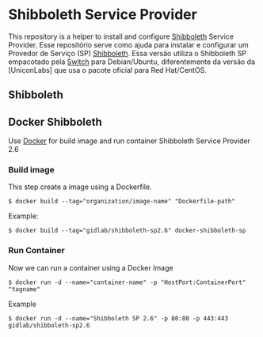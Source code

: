 # Shibboleth Service Provider

This repository is a helper to install and configure [Shibboleth] Service Provider.
Esse repositório serve como ajuda para instalar e configurar um Provedor de Serviço (SP) [Shibboleth]. Essa versão utiliza o Shibboleth SP empacotado pela [Switch] para Debian/Ubuntu, diferentemente da versão da [UniconLabs] que usa o pacote oficial para Red Hat/CentOS.

## Shibboleth

## Docker Shibboleth

Use [Docker] for build image and run container Shibboleth Service Provider 2.6

### Build image

This step create a image using a Dockerfile.

```
$ docker build --tag="organization/image-name" "Dockerfile-path"
```

Example:
```
$ docker build --tag="gidlab/shibboleth-sp2.6" docker-shibboleth-sp
```

### Run Container

Now we can run a container using a Docker Image

```
$ docker run -d --name="container-name" -p "HostPort:ContainerPort" "tagname"
```

Example
```
$ docker run -d --name="Shibboleth SP 2.6" -p 80:80 -p 443:443 gidlab/shibboleth-sp2.6
```
[Internet2]: https://www.internet2.edu/products-services/trust-identity/shibboleth/
[Shibboleth]: https://wiki.shibboleth.net/confluence/#all-updates
[Switch]: https://www.switch.ch/
[Docker]: https://www.docker.com/what-docker

